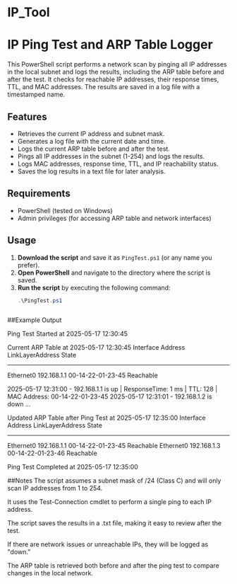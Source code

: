 # IP_Tool


# IP Ping Test and ARP Table Logger

This PowerShell script performs a network scan by pinging all IP addresses in the local subnet and logs the results, including the ARP table before and after the test. It checks for reachable IP addresses, their response times, TTL, and MAC addresses. The results are saved in a log file with a timestamped name.

## Features
- Retrieves the current IP address and subnet mask.
- Generates a log file with the current date and time.
- Logs the current ARP table before and after the test.
- Pings all IP addresses in the subnet (1-254) and logs the results.
- Logs MAC addresses, response time, TTL, and IP reachability status.
- Saves the log results in a text file for later analysis.

## Requirements
- PowerShell (tested on Windows)
- Admin privileges (for accessing ARP table and network interfaces)

## Usage
1. **Download the script** and save it as `PingTest.ps1` (or any name you prefer).
2. **Open PowerShell** and navigate to the directory where the script is saved.
3. **Run the script** by executing the following command:
   ```powershell
   .\PingTest.ps1



##Example Output

Ping Test Started at 2025-05-17 12:30:45

Current ARP Table at 2025-05-17 12:30:45
Interface  Address                LinkLayerAddress  State
---------  -------                ----------------  -----
Ethernet0  192.168.1.1            00-14-22-01-23-45  Reachable

2025-05-17 12:31:00 - 192.168.1.1 is up | ResponseTime: 1 ms | TTL: 128 | MAC Address: 00-14-22-01-23-45
2025-05-17 12:31:01 - 192.168.1.2 is down
...

Updated ARP Table after Ping Test at 2025-05-17 12:35:00
Interface  Address                LinkLayerAddress  State
---------  -------                ----------------  -----
Ethernet0  192.168.1.1            00-14-22-01-23-45  Reachable
Ethernet0  192.168.1.3            00-14-22-01-23-46  Reachable

Ping Test Completed at 2025-05-17 12:35:00




##Notes
The script assumes a subnet mask of /24 (Class C) and will only scan IP addresses from 1 to 254.

It uses the Test-Connection cmdlet to perform a single ping to each IP address.

The script saves the results in a .txt file, making it easy to review after the test.

If there are network issues or unreachable IPs, they will be logged as "down."

The ARP table is retrieved both before and after the ping test to compare changes in the local network.

